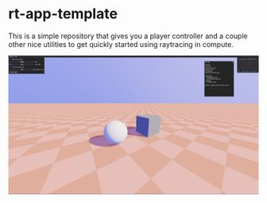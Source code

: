 # rt-app-template

This is a simple repository that gives you a player controller and a couple other nice utilities to get quickly started using raytracing in compute.

![Image](rt-app.png)
